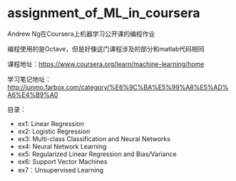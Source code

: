 # assignment_of_ML_in_coursera
Andrew Ng在Coursera上机器学习公开课的编程作业

编程使用的是Octave，但是好像这门课程涉及的部分和matlab代码相同

课程地址：<https://www.coursera.org/learn/machine-learning/home>

学习笔记地址：<http://junmo.farbox.com/category/%E6%9C%BA%E5%99%A8%E5%AD%A6%E4%B9%A0>

目录：
- ex1: Linear Regression
- ex2: Logistic Regression
- ex3: Multi-class Classification and Neural Networks
- ex4: Neural Network Learning
- ex5: Regularized Linear Regression and Bias/Variance
- ex6: Support Vector Machines
- ex7：Unsupervised Learning